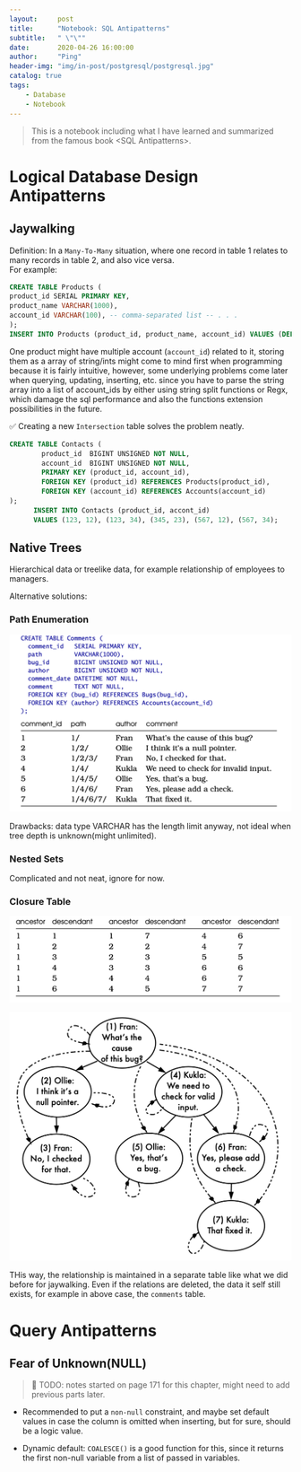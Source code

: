 ```yaml
---
layout:     post
title:      "Notebook: SQL Antipatterns"
subtitle:   " \"\""
date:       2020-04-26 16:00:00
author:     "Ping"
header-img: "img/in-post/postgresql/postgresql.jpg"
catalog: true
tags:
    - Database
    - Notebook
---
```


> This is a notebook including what I have learned and summarized from the famous book \<SQL Antipatterns>.

# Logical Database Design Antipatterns

## Jaywalking

Definition: In a `Many-To-Many` situation, where one record in table 1 relates to many records in table 2, and also vice versa.    
For example:

```sql
CREATE TABLE Products (
product_id SERIAL PRIMARY KEY,
product_name VARCHAR(1000),
account_id VARCHAR(100), -- comma-separated list -- . . .
);
INSERT INTO Products (product_id, product_name, account_id) VALUES (DEFAULT, 'Visual TurboBuilder', '12,34');
```
One product might have multiple account (`account_id`) related to it, storing them as a array of string/ints might come to mind first when programming because it is fairly intuitive, however, some underlying problems come later when querying, updating, inserting, etc. since you have to parse the string array into a list of account_ids by either using string split functions or Regx, which damage the sql performance and also the functions extension possibilities in the future.

✅
Creating a new `Intersection` table solves the problem neatly.

```sql
CREATE TABLE Contacts (
        product_id  BIGINT UNSIGNED NOT NULL,
        account_id  BIGINT UNSIGNED NOT NULL,
        PRIMARY KEY (product_id, account_id),
        FOREIGN KEY (product_id) REFERENCES Products(product_id),
        FOREIGN KEY (account_id) REFERENCES Accounts(account_id)
);
      INSERT INTO Contacts (product_id, accont_id)
      VALUES (123, 12), (123, 34), (345, 23), (567, 12), (567, 34);
```

## Native Trees

Hierarchical data or treelike data, for example relationship of employees to managers.   

Alternative solutions:

### Path Enumeration
![pic](/img/in-post/sql_antipatterns/path_enumeration.jpg)

Drawbacks: data type VARCHAR has the length limit anyway, not ideal when tree depth is unknown(might unlimited). 

### Nested Sets
Complicated and not neat, ignore for now.

### Closure Table

![pic1](/img/in-post/sql_antipatterns/closure_table_1.jpg)

![pic2](/img/in-post/sql_antipatterns/closure_table_2.jpg)

THis way, the relationship is maintained in a separate table like what we did before for jaywalking. Even if the relations are deleted, the data it self still exists, for example in above case, the `comments` table.  

# Query Antipatterns

## Fear of Unknown(NULL)

> :white_square_button:   TODO: notes started on page 171 for this chapter, might need to add previous parts later. 

* Recommended to put a `non-null` constraint, and maybe set default values in case the column is omitted when inserting, but for sure, should be a logic value.

* Dynamic default: `COALESCE()` is a good function for this, since it returns the first non-null variable from a list of passed in variables.
